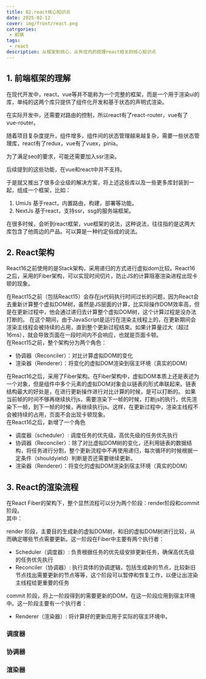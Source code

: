 ```yaml
---
title: 02.react核心知识点
date: 2025-02-12
cover: img/front/react.png
catrgories:
 - 前端
tags:
 - react
description: 从框架到核心，从外往内的梳理react相关的核心知识点
---
```


## 1. 前端框架的理解

在现代开发中，react，vue等并不能称为一个完整的框架，而是一个用于渲染ui的库，单纯的这两个库只提供了组件化开发和基于状态的声明式渲染。  

在实际开发中，还需要对路由的控制，所以react有了react-router，vue有了vue-router。  

随着项目复杂度提升，组件增多，组件间的状态管理越来越复杂，需要一些状态管理库，react有了redux，vue有了vuex，pinia。

为了满足seo的要求，可能还需要加入ssr渲染。

后续提到的这些功能，在vue和react中并不支持。  

于是就又推出了很多企业级的解决方案，将上述这些库以及一些更多库封装到一起，组成一个框架，比如：

1. UmiJs 基于react，内置路由，构建，部署等功能。  
2. NextJs 基于react，支持ssr，ssg的服务端框架。  


在很多时候，会听到react框架，vue框架的说法，这种说法，往往指的是这两大库包含了他周边的产品。可以算是一种约定俗成的说法。

## 2. React架构

React16之前使用的是Stack架构，采用递归的方式进行虚拟dom比较。React16之后，采用的Fiber架构，可以实现时间切片，防止JS的计算阻塞渲染进程出现卡顿的现象。

在React15之前（包括React15）会存在js代码执行时间过长的问题，因为React会去重新计算整个虚拟DOM树，虽然是JS层面的计算，比实际操作DOM效率高，但是在更新过程中，他会通过递归去计算整个虚拟DOM树，这个计算过程是没办法打断的。
在这个期间，由于JavaScript是运行在渲染主线程上的，在更新期间会渲染主线程会被持续的占用，直到整个更新过程结束。如果计算量过大（超过16ms），就会导致页面在一段时间内不会响应，也就是页面卡顿。  
在React15之前，整个架构分为两个角色：
- 协调器（Reconciler）：对比计算虚拟DOM的变化
- 渲染器（Renderer）：将变化的虚拟DOM渲染到宿主环境（真实的DOM）

在React16之后，采用了Fiber架构。在Fiber架构中，虚拟DOM本质上还是表述为一个对象，但是组件中多个元素的虚拟DOM对象会以链表的形式串联起来。链表结构最大的好处是，在进行更新操作进行对比计算的时候，是可以打断的。
如果当前帧的时间不够再继续执行js，需要渲染下一帧的时候，打断js的执行，优先渲染下一帧，到下一帧的时候，再继续执行js。这样，在更新过程中，渲染主线程不会被持续的占用，页面不会出现卡顿现象。  
在React16之后，新增了一个角色
- 调度器（scheduler）: 调度任务的优先级，高优先级的任务优先执行
- 协调器（Reconciler）：除了对比虚拟DOM树的变化，还利用链表的数据结构，将任务进行分割，整个更新流程中不再使用递归，每次循环的时候根据一定条件（shouldyield）判断是否还需要继续更新。
- 渲染器（Renderer）：将变化的虚拟DOM渲染到宿主环境（真实的DOM）

## 3. React的渲染流程

在React Fiber的架构下，整个显然流程可以分为两个阶段：render阶段和commit阶段。   
其中：

render 阶段，主要目的生成新的虚拟DOM树，和旧的虚拟DOM树进行比较，从而确定哪些节点需要更新。这一阶段在Fiber中主要有两个执行者： 
  - Scheduler（调度器）: 负责根据任务的优先级安排更新任务，确保高优先级的任务优先执行
  - Reconciler（协调器）: 执行具体的协调逻辑，包括生成新的节点，比较新旧节点找出需要更新的节点等等，这个阶段可以暂停和恢复工作，以便让出渲染主线程给更重要的任务

commit 阶段，将上一阶段得到的需要更新的DOM，在这一阶段应用到宿主环境中。这一阶段主要有一个执行者：
  - Renderer（渲染器）: 将计算好的更新应用于实际的宿主环境中。

### 调度器


### 协调器


### 渲染器


